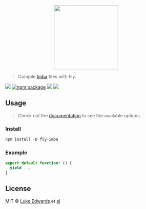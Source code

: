 <div align="center">
  <a href="http://github.com/flyjs/fly">
    <img width=200px  src="https://cloud.githubusercontent.com/assets/8317250/8733685/0be81080-2c40-11e5-98d2-c634f076ccd7.png">
  </a>
</div>

> Compile [Imba](http://imba.io/home) files with Fly.

[![][fly-badge]][fly]
[![npm package][npm-ver-link]][releases]
[![][dl-badge]][npm-pkg-link]
[![][travis-badge]][travis-link]

## Usage
> Check out the [documentation](PLUGIN_DOCUMENTATION) to see the available options.

### Install

```a
npm install -D fly-imba
```

### Example

```js
export default function* () {
  yield ...
}
```

## License

MIT © [Luke Edwards](https://lukeed.com) et [al][contributors]

[contributors]: https://github.com/lukeed/fly-imba/graphs/contributors
[releases]:     https://github.com/lukeed/fly-imba/releases
[fly]:          https://www.github.com/flyjs/fly
[fly-badge]:    https://img.shields.io/badge/fly-JS-05B3E1.svg?style=flat-square
[mit-badge]:    https://img.shields.io/badge/license-MIT-444444.svg?style=flat-square
[npm-pkg-link]: https://www.npmjs.org/package/fly-imba
[npm-ver-link]: https://img.shields.io/npm/v/fly-imba.svg?style=flat-square
[dl-badge]:     http://img.shields.io/npm/dm/fly-imba.svg?style=flat-square
[travis-link]:  https://travis-ci.org/lukeed/fly-imba
[travis-badge]: http://img.shields.io/travis/lukeed/fly-imba.svg?style=flat-square
